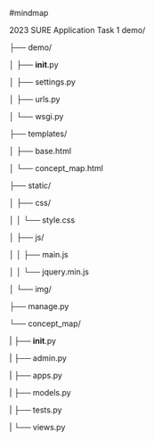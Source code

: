 #mindmap

2023 SURE Application Task 1
demo/ 

├── demo/

│   ├── __init__.py

│   ├── settings.py

│   ├── urls.py

│   └── wsgi.py

├── templates/

│   ├── base.html

│   └── concept_map.html

├── static/

│   ├── css/

│   │   └── style.css

│   ├── js/

│   │   ├── main.js

│   │   └── jquery.min.js

│   └── img/

├── manage.py

└── concept_map/ 

|    ├── __init__.py
    
|    ├── admin.py
    
|    ├── apps.py
    
|    ├── models.py
    
|    ├── tests.py
    
|    └── views.py
